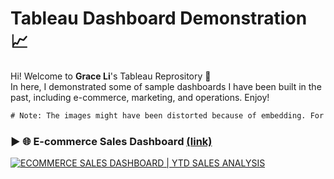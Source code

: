 # Tableau Dashboard Demonstration 📈

Hi! Welcome to **Grace Li**'s Tableau Reprository :white_heart:
<br> In here, I demonstrated some of sample dashboards I have been built in the past, including e-commerce, marketing, and operations. Enjoy!

```diff
# Note: The images might have been distorted because of embedding. For better visualization, please refer to the link to see the full snapshot!
```

### ► 🌐 E-commerce Sales Dashboard [(link)](https://public.tableau.com/views/EcommerceSalesDashboard_17275144328450/Dashboard1?:language=en-US&:sid=&:redirect=auth&:display_count=n&:origin=viz_share_link)

<div class='tableauPlaceholder' id='viz1727514680983' style='position: relative'><noscript><a href='#'><img alt='ECOMMERCE SALES DASHBOARD | YTD SALES ANALYSIS ' src='https:&#47;&#47;public.tableau.com&#47;static&#47;images&#47;Ec&#47;EcommerceSalesDashboard_17275144328450&#47;Dashboard1&#47;1_rss.png' style='border: none' /></a></noscript><object class='tableauViz'  style='display:none;'><param name='host_url' value='https%3A%2F%2Fpublic.tableau.com%2F' /> <param name='embed_code_version' value='3' /> <param name='site_root' value='' /><param name='name' value='EcommerceSalesDashboard_17275144328450&#47;Dashboard1' /><param name='tabs' value='no' /><param name='toolbar' value='yes' /><param name='static_image' value='https:&#47;&#47;public.tableau.com&#47;static&#47;images&#47;Ec&#47;EcommerceSalesDashboard_17275144328450&#47;Dashboard1&#47;1.png' /> <param name='animate_transition' value='yes' /><param name='display_static_image' value='yes' /><param name='display_spinner' value='yes' /><param name='display_overlay' value='yes' /><param name='display_count' value='yes' /><param name='language' value='en-US' /></object></div>

<tableau-viz id="tableauViz"       
  src='https://public.tableau.com/views/EcommerceSalesDashboard_17275144328450/Dashboard1?:language=en-US&:sid=&:redirect=auth&:display_count=n&:origin=viz_share_link'      
  height='600px' width='600px' toolbar='bottom' hide-tabs>
</tableau-viz>


